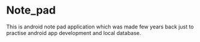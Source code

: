# Note_pad
This is android note pad application which was made few years back just to practise android app development and local database.
